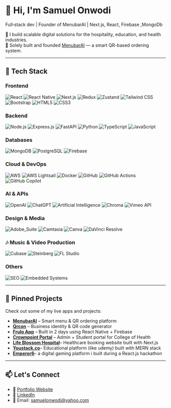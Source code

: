 # 👋 Hi, I'm Samuel Onwodi

Full‑stack dev | Founder of MenubarAI | Next.js, React, Firebase ,MongoDb

🚀 I build scalable digital solutions for the hospitality, education, and health industries.  
🔭 Solely built and founded [MenubarAI](https://menubarai.netlify.app) — a smart QR-based ordering system.

---

## 🔧 Tech Stack

### Frontend
![React](https://img.shields.io/badge/React-20232A?style=for-the-badge&logo=react&logoColor=61DAFB)
![React Native](https://img.shields.io/badge/React_Native-20232A?style=for-the-badge&logo=react&logoColor=61DAFB)
![Next.js](https://img.shields.io/badge/Next.js-000?style=for-the-badge&logo=next.js&logoColor=white)
![Redux](https://img.shields.io/badge/Redux-764ABC?style=for-the-badge&logo=redux&logoColor=white)
![Zustand](https://img.shields.io/badge/Zustand-000000?style=for-the-badge&logo=react&logoColor=white)
![Tailwind CSS](https://img.shields.io/badge/Tailwind_CSS-06B6D4?style=for-the-badge&logo=tailwindcss&logoColor=white)
![Bootstrap](https://img.shields.io/badge/Bootstrap-7952B3?style=for-the-badge&logo=bootstrap&logoColor=white)
![HTML5](https://img.shields.io/badge/HTML5-E34F26?style=for-the-badge&logo=html5&logoColor=white)
![CSS3](https://img.shields.io/badge/CSS3-1572B6?style=for-the-badge&logo=css3&logoColor=white)

### Backend
![Node.js](https://img.shields.io/badge/Node.js-339933?style=for-the-badge&logo=nodedotjs&logoColor=white)
![Express.js](https://img.shields.io/badge/Express.js-404D59?style=for-the-badge)
![FastAPI](https://img.shields.io/badge/FastAPI-009688?style=for-the-badge&logo=fastapi&logoColor=white)
![Python](https://img.shields.io/badge/Python-3776AB?style=for-the-badge&logo=python&logoColor=white)
![TypeScript](https://img.shields.io/badge/TypeScript-007ACC?style=for-the-badge&logo=typescript&logoColor=white)
![JavaScript](https://img.shields.io/badge/JavaScript-F7DF1E?style=for-the-badge&logo=javascript&logoColor=black)

### Databases
![MongoDB](https://img.shields.io/badge/MongoDB-4EA94B?style=for-the-badge&logo=mongodb&logoColor=white)
![PostgreSQL](https://img.shields.io/badge/PostgreSQL-316192?style=for-the-badge&logo=postgresql&logoColor=white)
![Firebase](https://img.shields.io/badge/Firebase-FFCA28?style=for-the-badge&logo=firebase&logoColor=black)

### Cloud & DevOps
![AWS](https://img.shields.io/badge/AWS_Cloud-232F3E?style=for-the-badge&logo=amazonaws&logoColor=white)
![AWS Lightsail](https://img.shields.io/badge/AWS_Lightsail-232F3E?style=for-the-badge&logo=awslambda&logoColor=orange)
![Docker](https://img.shields.io/badge/Docker-2496ED?style=for-the-badge&logo=docker&logoColor=white)
![GitHub](https://img.shields.io/badge/GitHub-181717?style=for-the-badge&logo=github&logoColor=white)
![GitHub Actions](https://img.shields.io/badge/GitHub_Actions-2088FF?style=for-the-badge&logo=githubactions&logoColor=white)
![GitHub Copilot](https://img.shields.io/badge/GitHub_Copilot-6f42c1?style=for-the-badge&logo=github&logoColor=white)

### AI & APIs
![OpenAI](https://img.shields.io/badge/OpenAI-412991?style=for-the-badge&logo=openai&logoColor=white)
![ChatGPT](https://img.shields.io/badge/ChatGPT-10A37F?style=for-the-badge&logo=openai&logoColor=white)
![Artificial Intelligence](https://img.shields.io/badge/Artificial_Intelligence-00A8E8?style=for-the-badge)
![Chroma](https://img.shields.io/badge/Chroma-3A86FF?style=for-the-badge)
![Vimeo API](https://img.shields.io/badge/Vimeo_API-1AB7EA?style=for-the-badge&logo=vimeo&logoColor=white)

### Design & Media
![Adobe_Suite](https://img.shields.io/badge/Adobe_Suite-FF0000?style=for-the-badge&logo=adobe&logoColor=white)
![Camtasia](https://img.shields.io/badge/Camtasia-00B050?style=for-the-badge)
![Canva](https://img.shields.io/badge/Canva-00C4CC?style=for-the-badge&logo=canva&logoColor=white)
![DaVinci Resolve](https://img.shields.io/badge/DaVinci_Resolve-233A51?style=for-the-badge&logo=davinciresolve&logoColor=white)

### 🎶 Music & Video Production
![Cubase](https://img.shields.io/badge/Cubase-AA0000?style=for-the-badge&logo=steinberg&logoColor=white)
![Steinberg](https://img.shields.io/badge/Steinberg-FF0000?style=for-the-badge&logo=steinberg&logoColor=white)
![FL Studio](https://img.shields.io/badge/FL_Studio-F0931C?style=for-the-badge&logo=flstudio&logoColor=white)

### Others
![SEO](https://img.shields.io/badge/SEO-4285F4?style=for-the-badge&logo=google&logoColor=white)
![Embedded Systems](https://img.shields.io/badge/Embedded_Systems-000000?style=for-the-badge&logo=raspberrypi&logoColor=white)


---

## 📌 Pinned Projects
Check out some of my live apps and projects:

- [**MenubarAI**](https://menubarai.netlify.app) – Smart menu & QR ordering platform
- [**Qrcon**](https://qrcon.netlify.app) – Business identity & QR code generator
- [**Frulo App**](https://github.com/Onwodis/frulo_app) – Built in 2 days using React Native + Firebase
- [**Crownpoint Portal**](https://crowncollege.netlify.app) – Admin + Student portal for College of Health
- [**Life Blossom Hospital**](https://lifeblossom.netlify.app)– Healthcare booking website built with Next.js
- [**Youstack.co**](https://youstack.netlify.app)– Educational platform (like udemy) built with MERN stack
- [**Emperor6**](https://emperor6.netlify.app)– a digital gaming platform i built during a React.js hackathon

---

## 📫 Let's Connect

- 🔗 [Portfolio Website](https://samuelonwodi.netlify.app)
- 💼 [LinkedIn](https://linkedin.com/in/samuelonwodi)
- 📧 Email: samuelonwodi@yahoo.com

